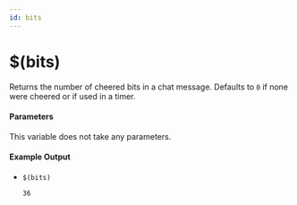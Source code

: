 ```yaml
---
id: bits
---
```


# $(bits)

Returns the number of cheered bits in a chat message. Defaults to `0` if none were cheered or if used in a timer.

#### Parameters

This variable does not take any parameters.

#### Example Output

* `$(bits)`

    ```
    36
    ```
